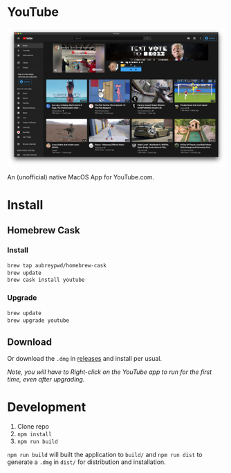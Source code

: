 # YouTube

![](screenshot.png)

An (unofficial) native MacOS App for YouTube.com.

# Install

## Homebrew Cask

### Install

```bash
brew tap aubreypwd/homebrew-cask
brew update
brew cask install youtube
```

### Upgrade

```bash
brew update
brew upgrade youtube
```

## Download

Or download the `.dmg` in [releases](https://github.com/aubreypwd/youtube-mac/releases/latest) and install per usual.

*_Note, you will have to Right-click on the YouTube app to run for the first time, even after upgrading._*

# Development

1. Clone repo
2. `npm install`
3. `npm run build`

`npm run build` will built the application to `build/` and  `npm run dist` to generate a `.dmg` in `dist/` for distribution and installation.

